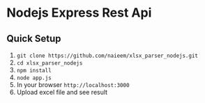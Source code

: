 # Nodejs Express Rest Api

## Quick Setup

1) `git clone https://github.com/naieem/xlsx_parser_nodejs.git` <br>
2) `cd xlsx_parser_nodejs` <br>
3) `npm install` <br>
4) `node app.js` <br>
5) In your browser `http://localhost:3000` <br>
6) Upload excel file and see result <br>
